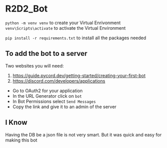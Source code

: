 # R2D2_Bot

`python -m venv venv` to create your Virtual Enrivonment
`venv\Scripts\activate` to activate the Virtual Environment

`pip install -r requirements.txt` to install all the packages needed


## To add the bot to a server
Two websites you will need:
1. https://guide.pycord.dev/getting-started/creating-your-first-bot
2. https://discord.com/developers/applications
 - Go to OAuth2 for your application
 - In the URL Generator click on `bot`
 - In Bot Permissions select `Send Messages`
 - Copy the link and give it to an admin of the server

## I Know
Having the DB be a json file is not very smart. But it was quick and easy for making this bot